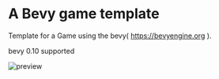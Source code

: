# A Bevy game template

Template for a Game using the bevy( https://bevyengine.org  ).



bevy 0.10 supported


![preview](https://user-images.githubusercontent.com/4152089/226607733-da434379-76ad-4be6-aa9f-eb6fca91851c.png)
